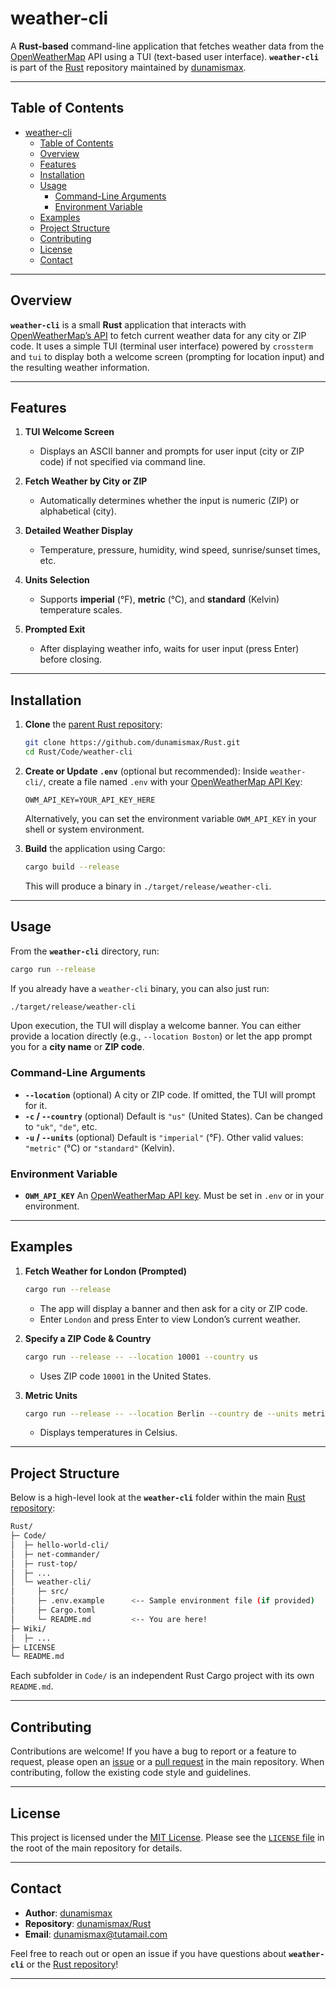 # weather-cli

A **Rust-based** command-line application that fetches weather data from the [OpenWeatherMap](https://openweathermap.org/) API using a TUI (text-based user interface). **`weather-cli`** is part of the [Rust](https://github.com/dunamismax/Rust) repository maintained by [dunamismax](https://dunamismax.com).

---

## Table of Contents

- [weather-cli](#weather-cli)
  - [Table of Contents](#table-of-contents)
  - [Overview](#overview)
  - [Features](#features)
  - [Installation](#installation)
  - [Usage](#usage)
    - [Command-Line Arguments](#command-line-arguments)
    - [Environment Variable](#environment-variable)
  - [Examples](#examples)
  - [Project Structure](#project-structure)
  - [Contributing](#contributing)
  - [License](#license)
  - [Contact](#contact)

---

## Overview

**`weather-cli`** is a small **Rust** application that interacts with [OpenWeatherMap’s API](https://openweathermap.org/) to fetch current weather data for any city or ZIP code. It uses a simple TUI (terminal user interface) powered by `crossterm` and `tui` to display both a welcome screen (prompting for location input) and the resulting weather information.

---

## Features

1. **TUI Welcome Screen**
   - Displays an ASCII banner and prompts for user input (city or ZIP code) if not specified via command line.

2. **Fetch Weather by City or ZIP**
   - Automatically determines whether the input is numeric (ZIP) or alphabetical (city).

3. **Detailed Weather Display**
   - Temperature, pressure, humidity, wind speed, sunrise/sunset times, etc.

4. **Units Selection**
   - Supports **imperial** (°F), **metric** (°C), and **standard** (Kelvin) temperature scales.

5. **Prompted Exit**
   - After displaying weather info, waits for user input (press Enter) before closing.

---

## Installation

1. **Clone** the [parent Rust repository][rust-repo-url]:

   ```bash
   git clone https://github.com/dunamismax/Rust.git
   cd Rust/Code/weather-cli
   ```

2. **Create or Update `.env`** (optional but recommended):
   Inside `weather-cli/`, create a file named `.env` with your [OpenWeatherMap API Key][owm-signup-url]:

   ```env
   OWM_API_KEY=YOUR_API_KEY_HERE
   ```

   Alternatively, you can set the environment variable `OWM_API_KEY` in your shell or system environment.

3. **Build** the application using Cargo:

   ```bash
   cargo build --release
   ```

   This will produce a binary in `./target/release/weather-cli`.

---

## Usage

From the **`weather-cli`** directory, run:

```bash
cargo run --release
```

If you already have a `weather-cli` binary, you can also just run:

```bash
./target/release/weather-cli
```

Upon execution, the TUI will display a welcome banner. You can either provide a location directly (e.g., `--location Boston`) or let the app prompt you for a **city name** or **ZIP code**.

### Command-Line Arguments

- **`--location`** (optional)
  A city or ZIP code. If omitted, the TUI will prompt for it.
- **`-c` / `--country`** (optional)
  Default is `"us"` (United States). Can be changed to `"uk"`, `"de"`, etc.
- **`-u` / `--units`** (optional)
  Default is `"imperial"` (°F). Other valid values: `"metric"` (°C) or `"standard"` (Kelvin).

### Environment Variable

- **`OWM_API_KEY`**
  An [OpenWeatherMap API key][owm-signup-url]. Must be set in `.env` or in your environment.

---

## Examples

1. **Fetch Weather for London (Prompted)**

   ```bash
   cargo run --release
   ```

   - The app will display a banner and then ask for a city or ZIP code.
   - Enter `London` and press Enter to view London’s current weather.

2. **Specify a ZIP Code & Country**

   ```bash
   cargo run --release -- --location 10001 --country us
   ```

   - Uses ZIP code `10001` in the United States.

3. **Metric Units**

   ```bash
   cargo run --release -- --location Berlin --country de --units metric
   ```

   - Displays temperatures in Celsius.

---

## Project Structure

Below is a high-level look at the **`weather-cli`** folder within the main [Rust repository][rust-repo-url]:

```bash
Rust/
├─ Code/
│  ├─ hello-world-cli/
│  ├─ net-commander/
│  ├─ rust-top/
│  ├─ ...
│  └─ weather-cli/
│     ├─ src/
│     ├─ .env.example      <-- Sample environment file (if provided)
│     ├─ Cargo.toml
│     └─ README.md         <-- You are here!
├─ Wiki/
│  ├─ ...
├─ LICENSE
└─ README.md
```

Each subfolder in `Code/` is an independent Rust Cargo project with its own `README.md`.

---

## Contributing

Contributions are welcome! If you have a bug to report or a feature to request, please open an [issue][issues-url] or a [pull request][pulls-url] in the main repository. When contributing, follow the existing code style and guidelines.

---

## License

This project is licensed under the [MIT License][license-url]. Please see the [`LICENSE` file][license-url] in the root of the main repository for details.

---

## Contact

- **Author**: [dunamismax](https://dunamismax.com)
- **Repository**: [dunamismax/Rust][rust-repo-url]
- **Email**: [dunamismax@tutamail.com](mailto:dunamismax@tutamail.com)

Feel free to reach out or open an issue if you have questions about **`weather-cli`** or the [Rust repository][rust-repo-url]!

---

[rust-repo-url]: https://github.com/dunamismax/Rust
[owm-signup-url]: https://openweathermap.org/appid
[issues-url]: https://github.com/dunamismax/Rust/issues
[pulls-url]: https://github.com/dunamismax/Rust/pulls
[license-url]: https://github.com/dunamismax/Rust/LICENSE